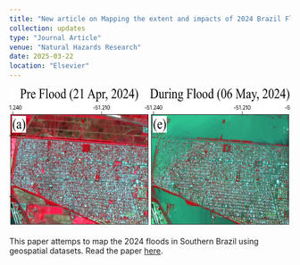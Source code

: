 ```yaml
---
title: "New article on Mapping the extent and impacts of 2024 Brazil Floods"
collection: updates
type: "Journal Article"
venue: "Natural Hazards Research"
date: 2025-03-22
location: "Elsevier"
---
```


<img src="../images/brazil_flood_before_after_ps.jpg" height="250"><br/>

This paper attemps to map the 2024 floods in Southern Brazil using geospatial datasets.
Read the paper [here](https://doi.org/10.1016/j.nhres.2025.03.011).

